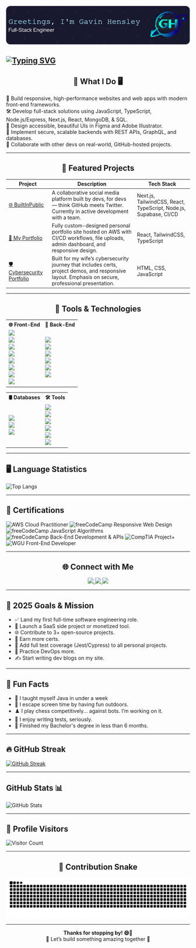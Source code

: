 <div align="center">
  <img alt="Header Image" src="./github-header-image.png" />
</div>

[![Typing SVG](https://readme-typing-svg.demolab.com?font=Press+Start+2P&size=16&pause=1000&color=B24CF7&width=435&lines=Full-Stack+Engineer+%F0%9F%96%A5;WGU+SWE+Student+%F0%9F%8E%93;Chess+Player+%E2%99%9F%EF%B8%8F;Web+Designer+%F0%9F%8E%A8;Gamer+%F0%9F%8E%AE;SCCTC+Board+Member+%F0%9F%8F%AB;AWS+Cloud+Practitioner+%E2%98%81%EF%B8%8F;CompTIA+Project%2B+%F0%9F%93%8B)](https://git.io/typing-svg)
---

<h2 align='center'>🚀 What I Do 🖥️</h2>

<div align='left'>
  <p width='50%' align='left'>🧱 Build responsive, high-performance websites and web apps with modern front-end frameworks.<br />
  🛠️ Develop full-stack solutions using JavaScript, TypeScript, Node.js/Express, Next.js, React, MongoDB, & SQL.<br />
  🎨 Design accessible, beautiful UIs in Figma and Adobe Illustrator.<br />
  🔐 Implement secure, scalable backends with REST APIs, GraphQL, and databases.<br />
  🤝 Collaborate with other devs on real-world, GitHub-hosted projects.</p>
</div>

---

<h2 align='center'>💼 Featured Projects</h2>

| Project | Description | Tech Stack |
|--------|-------------|------------|
| [🌐 BuiltInPublic](https://github.com/Christin-paige/BuiltInPublic) | A collaborative social media platform built by devs, for devs — think GitHub meets Twitter. Currently in active development with a team. | Next.js, TailwindCSS, React, TypeScript, Node.js, Supabase, CI/CD 
| [🎨 My Portfolio](https://gavinhensley.dev) | Fully custom-designed personal portfolio site hosted on AWS with CI/CD workflows, file uploads, admin dashboard, and responsive design. | React, TailwindCSS, TypeScript |
| [🛡️ Cybersecurity Portfolio](https://brendahensley.tech) | Built for my wife’s cybersecurity journey that includes certs, project demos, and responsive layout. Emphasis on secure, professional presentation. | HTML, CSS, JavaScript |


---

<h2 align="center">🔧 Tools & Technologies</h2>

<table align="center">
  <tr>
    <th>🌐 Front-End</th>
    <th>🔧 Back-End</th>
  </tr>
  <tr>
    <td>
      <img src="https://img.shields.io/badge/HTML5-E34F26?style=flat-square&logo=html5&logoColor=white" height="28" /><br />
      <img src="https://img.shields.io/badge/CSS3-1572B6?style=flat-square&logo=css3&logoColor=white" height="28" /><br />
      <img src="https://img.shields.io/badge/SCSS-C76494?style=flat-square&logo=sass&logoColor=white" height="28" /><br />
      <img src="https://img.shields.io/badge/JavaScript-F7DF1E?style=flat-square&logo=javascript&logoColor=black" height="28" /><br />
      <img src="https://img.shields.io/badge/TypeScript-007ACC?style=flat-square&logo=typescript&logoColor=white" height="28" /><br />
      <img src="https://img.shields.io/badge/React-20232A?style=flat-square&logo=react&logoColor=61DAFB" height="28" /><br />
      <img src="https://img.shields.io/badge/Next.js-000000?style=flat-square&logo=next.js&logoColor=white" height="28" /><br />
      <img src="https://img.shields.io/badge/TailwindCSS-38B2AC?style=flat-square&logo=tailwind-css&logoColor=white" height="28" />
    </td>
    <td>
      <img src="https://img.shields.io/badge/Java-ED8B00?style=flat-square&logo=openjdk&logoColor=white" height="28" /><br />
      <img src="https://img.shields.io/badge/Node.js-339933?style=flat-square&logo=node.js&logoColor=white" height="28" /><br />
      <img src="https://img.shields.io/badge/Express.js-404D59?style=flat-square&logo=express&logoColor=white" height="28" /><br />
      <img src="https://img.shields.io/badge/Spring_Boot-6DB33F?style=flat-square&logo=springboot&logoColor=white" height="28" /><br />
      <img src="https://img.shields.io/badge/REST_API-00f0ff?style=flat-square&logo=api&logoColor=white" height="28" /><br />
      <img src="https://img.shields.io/badge/GraphQL-E10098?style=flat-square&logo=graphql&logoColor=white" height="28" />
    </td>
  </tr>
</table>


<table align="center">
  <tr>
    <th>🛢️ Databases</th>
    <th>🛠️ Tools</th>
  </tr>
  <tr>
    <td>
      <img src="https://img.shields.io/badge/MongoDB-47A248?style=flat-square&logo=mongodb&logoColor=white" height="28" /><br />
      <img src="https://img.shields.io/badge/MySQL-4479A1?style=flat-square&logo=mysql&logoColor=white" height="28" /><br />
      <img src="https://img.shields.io/badge/PostgreSQL-336791?style=flat-square&logo=postgresql&logoColor=white" height="28" />
    </td>
    <td>
      <img src="https://img.shields.io/badge/Git-F05032?style=flat-square&logo=git&logoColor=white" height="28" /><br />
      <img src="https://img.shields.io/badge/GitHub-181717?style=flat-square&logo=github&logoColor=white" height="28" /><br />
      <img src="https://img.shields.io/badge/GitLab-181717?style=flat-square&logo=gitlab&logoColor=white" height="28" /><br />
      <img src="https://img.shields.io/badge/Postman-FF6C37?style=flat-square&logo=postman&logoColor=white" height="28" /><br />
      <img src="https://img.shields.io/badge/Jest-C21325?style=flat-square&logo=jest&logoColor=white" height="28" /><br />
      <img src="https://img.shields.io/badge/CI/CD-00E5FF?style=flat-square&logo=circleci&logoColor=white" height="28" />
    </td>
  </tr>
</table>


---

## 🖥️ Language Statistics
![Top Langs](https://github-readme-stats.vercel.app/api/top-langs/?username=G-Hensley&layout=compact&theme=tokyonight)

---

## 📜 Certifications
<p>
  <img src="https://img.shields.io/badge/AWS%20Cloud%20Practitioner-%23FF9900.svg?style=flat-square&logo=amazonaws&logoColor=white" alt="AWS Cloud Practitioner" height="25">
  <img src="https://img.shields.io/badge/freeCodeCamp%20Responsive%20Web%20Design-%23323330.svg?style=flat-square&logo=freecodecamp&logoColor=green " alt="freeCodeCamp Responsive Web Design" height="25">
  <img src="https://img.shields.io/badge/freeCodeCamp%20JavaScript%20Algorithms%20and%20Data%20Structures-%23323330.svg?style=flat-square&logo=freecodecamp&logoColor=green" alt="freeCodeCamp JavaScript Algorithms" height="25">
  <img src="https://img.shields.io/badge/freeCodeCamp%20Back%20End%20Development%20and%20APIs-%23323330.svg?style=flat-square&logo=freecodecamp&logoColor=green" alt="freeCodeCamp Back-End Development & APIs" height="25">
  <img src="https://img.shields.io/badge/Project+-%23EE352b.svg?style=flat-square&logo=comptia&logoColor=white" alt="CompTIA Project+" height="25">
  <img src="https://img.shields.io/badge/WGU%20Front%20End%20Developer-%2300204b.svg?style=flat-square&logo=wgu&logoColor=white" alt="WGU Front-End Developer" height="25">
</p>

---

<h2 align='center'>🌐 Connect with Me</h2>

<p align="center">
  <a href="https://www.linkedin.com/in/g-hensley" target="_blank">
    <img src="https://img.shields.io/badge/LinkedIn-0A66C2?style=for-the-badge&logo=linkedin&logoColor=white" height="30"/>
  </a>
  <a href="https://gavinhensley.dev" target="_blank">
    <img src="https://img.shields.io/badge/Portfolio-121212?style=for-the-badge&logo=react&logoColor=61DAFB" height="30"/>
  </a>
  <a href="mailto:gavinhensley@protonmail.com">
    <img src="https://img.shields.io/badge/Email-6d4aff?style=for-the-badge&logo=protonmail&logoColor=white" height="30"/>
  </a>
</p>

---

## 🎯 2025 Goals & Mission

- ✅ Land my first full-time software engineering role.
- 🔨 Launch a SaaS side project or monetized tool.
- 🌐 Contribute to 3+ open-source projects.
- 📜 Earn more certs.
- 🧪 Add full test coverage (Jest/Cypress) to all personal projects.
- 🐋 Practice DevOps more.
- ✍️ Start writing dev blogs on my site.

---

## 🎉 Fun Facts

- 🧠 I taught myself Java in under a week
- 🌲 I escape screen time by having fun outdoors.
- ♟️ I play chess competitively... against bots. I’m working on it.
- 🧪 I enjoy writing tests, seriously.
- 🏫 Finished my Bachelor's degree in less than 6 months.


---

## 🔥 GitHub Streak
[![GitHub Streak](https://streak-stats.demolab.com/?user=G-Hensley&theme=tokyonight)](https://git.io/streak-stats)

---

## GitHub Stats 📊
![GitHub Stats](https://github-readme-stats.vercel.app/api?username=g-hensley\&show_icons=true\&theme=tokyonight)

---

## 👀 Profile Visitors
![Visitor Count](https://profile-counter.glitch.me/G-Hensley/count.svg)

---

<div align="center">
  <h2>🐍 Contribution Snake</h2>

  <picture>
    <source media="(prefers-color-scheme: dark)" srcset="https://raw.githubusercontent.com/G-Hensley/G-Hensley/output/github-snake-dark.svg" />
    <source media="(prefers-color-scheme: light)" srcset="https://raw.githubusercontent.com/G-Hensley/G-Hensley/output/github-snake.svg" />
    <img alt="github-snake" src="https://raw.githubusercontent.com/G-Hensley/G-Hensley/output/github-snake.svg" />
  </picture>
</div>

---

<p align="center">
  <b>Thanks for stopping by! 😄👋</b>  
  <br/>🚀 Let’s build something amazing together 🚀
</p>


